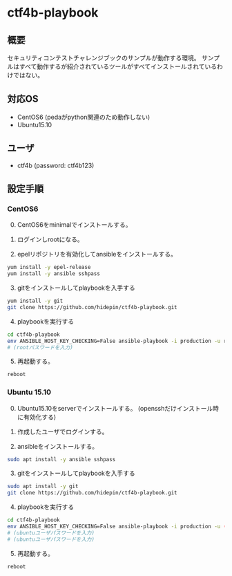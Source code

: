 # ctf4b-playbook

## 概要
セキュリティコンテストチャレンジブックのサンプルが動作する環境。
サンプルはすべて動作するが紹介されているツールがすべてインストールされているわけではない。

## 対応OS
- CentOS6 (pedaがpython関連のため動作しない)
- Ubuntu15.10

## ユーザ
- ctf4b (password: ctf4b123)

## 設定手順

### CentOS6
0. CentOS6をminimalでインストールする。

1. ログインしrootになる。

2. epelリポジトリを有効化してansibleをインストールする。

``` sh
yum install -y epel-release
yum install -y ansible sshpass
```

3. gitをインストールしてplaybookを入手する

``` sh
yum install -y git
git clone https://github.com/hidepin/ctf4b-playbook.git
```

4. playbookを実行する

``` sh
cd ctf4b-playbook
env ANSIBLE_HOST_KEY_CHECKING=False ansible-playbook -i production -u root -k -D site.yml
# (rootパスワードを入力)
```

5. 再起動する。

``` sh
reboot
```

### Ubuntu 15.10
0. Ubuntu15.10をserverでインストールする。
   (opensshだけインストール時に有効化する)

1. 作成したユーザでログインする。

2. ansibleをインストールする。

``` sh
sudo apt install -y ansible sshpass
```

3. gitをインストールしてplaybookを入手する

``` sh
sudo apt install -y git
git clone https://github.com/hidepin/ctf4b-playbook.git
```

4. playbookを実行する

``` sh
cd ctf4b-playbook
env ANSIBLE_HOST_KEY_CHECKING=False ansible-playbook -i production -u (ubutuユーザ) -s -k -K -D site.yml
# (ubuntuユーザパスワードを入力)
# (ubuntuユーザパスワードを入力)
```

5. 再起動する。

``` sh
reboot
```
